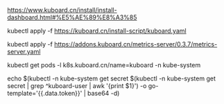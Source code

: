 https://www.kuboard.cn/install/install-dashboard.html#%E5%AE%89%E8%A3%85


kubectl apply -f https://kuboard.cn/install-script/kuboard.yaml

kubectl apply -f https://addons.kuboard.cn/metrics-server/0.3.7/metrics-server.yaml

kubectl get pods -l k8s.kuboard.cn/name=kuboard -n kube-system

echo $(kubectl -n kube-system get secret $(kubectl -n kube-system get secret | grep ^kuboard-user | awk '{print $1}') -o go-template='{{.data.token}}' | base64 -d)
